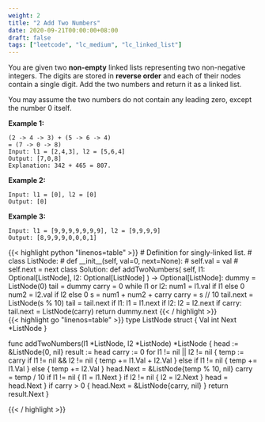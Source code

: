 ```yaml
---
weight: 2
title: "2 Add Two Numbers"
date: 2020-09-21T00:00:00+08:00
draft: false
tags: ["leetcode", "lc_medium", "lc_linked_list"]
---
```


You are given two **non-empty** linked lists representing two non-negative integers. The digits are stored in **reverse order** and each of their nodes contain a single digit. Add the two numbers and return it as a linked list.

You may assume the two numbers do not contain any leading zero, except the number 0 itself.

**Example 1:**
```
(2 -> 4 -> 3) + (5 -> 6 -> 4)
= (7 -> 0 -> 8)
Input: l1 = [2,4,3], l2 = [5,6,4]
Output: [7,0,8]
Explanation: 342 + 465 = 807.
```

**Example 2:**
```
Input: l1 = [0], l2 = [0]
Output: [0]
```

**Example 3:**
```
Input: l1 = [9,9,9,9,9,9,9], l2 = [9,9,9,9]
Output: [8,9,9,9,0,0,0,1]
```

<div class="tabs"></div>
<div class="tab-content">

<div id="python" class="lang">
{{< highlight python "linenos=table" >}}
# Definition for singly-linked list.
# class ListNode:
#     def __init__(self, val=0, next=None):
#         self.val = val
#         self.next = next
class Solution:
    def addTwoNumbers(
        self,
        l1: Optional[ListNode],
        l2: Optional[ListNode]
    ) -> Optional[ListNode]:
        dummy = ListNode(0)
        tail = dummy
        carry = 0
        while l1 or l2:
            num1 = l1.val if l1 else 0
            num2 = l2.val if l2 else 0
            s = num1 + num2 + carry
            carry = s // 10
            tail.next = ListNode(s % 10)
            tail = tail.next
            if l1:
                l1 = l1.next
            if l2:
                l2 = l2.next
        if carry:
            tail.next = ListNode(carry)
        return dummy.next
{{< / highlight >}}
</div>

<div id="golang" class="lang">
{{< highlight go "linenos=table" >}}
type ListNode struct {
    Val  int
    Next *ListNode
}

func addTwoNumbers(l1 *ListNode, l2 *ListNode) *ListNode {
    head := &ListNode{0, nil}
    result := head
    carry := 0
    for l1 != nil || l2 != nil {
        temp := carry
        if l1 != nil && l2 != nil {
            temp += l1.Val + l2.Val
        } else if l1 != nil {
            temp += l1.Val
        } else {
            temp += l2.Val
        }
        head.Next = &ListNode{temp % 10, nil}
        carry = temp / 10
        if l1 != nil {
            l1 = l1.Next
        }
        if l2 != nil {
            l2 = l2.Next
        }
        head = head.Next
    }
    if carry > 0 {
        head.Next = &ListNode{carry, nil}
    }
    return result.Next
}

{{< / highlight >}}
</div>

</div>
